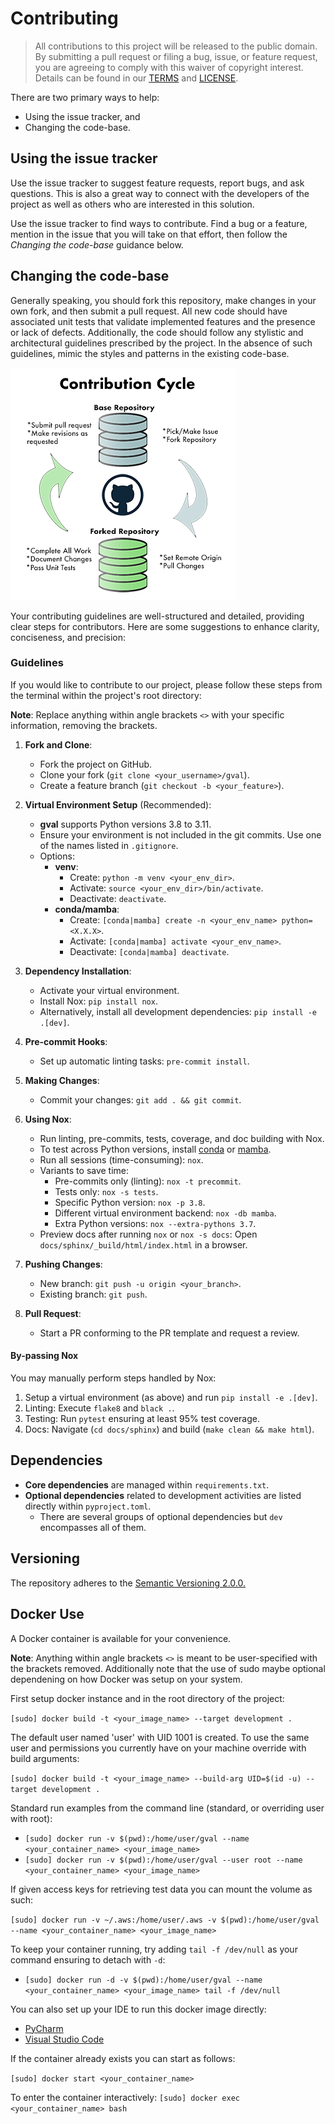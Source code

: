 # Contributing


> All contributions to this project will be released to the public domain.
> By submitting a pull request or filing a bug, issue, or
> feature request, you are agreeing to comply with this waiver of copyright interest.
> Details can be found in our [TERMS](https://github.com/NOAA-OWP/gval/blob/main/TERMS.MD)
> and [LICENSE](https://github.com/NOAA-OWP/gval/blob/main/LICENSE.MD).


There are two primary ways to help:
- Using the issue tracker, and
- Changing the code-base.


## Using the issue tracker

Use the issue tracker to suggest feature requests, report bugs, and ask questions.
This is also a great way to connect with the developers of the project as well
as others who are interested in this solution.

Use the issue tracker to find ways to contribute. Find a bug or a feature, mention in
the issue that you will take on that effort, then follow the _Changing the code-base_
guidance below.


## Changing the code-base

Generally speaking, you should fork this repository, make changes in your
own fork, and then submit a pull request. All new code should have associated
unit tests that validate implemented features and the presence or lack of defects.
Additionally, the code should follow any stylistic and architectural guidelines
prescribed by the project. In the absence of such guidelines, mimic the styles
and patterns in the existing code-base.

![alt text](https://github.com/NOAA-OWP/gval/raw/main/docs/images/ContributionGraphic.png)

Your contributing guidelines are well-structured and detailed, providing clear steps for contributors. Here are some suggestions to enhance clarity, conciseness, and precision:

### Guidelines

If you would like to contribute to our project, please follow these steps from the terminal within the project's root directory:

**Note**: Replace anything within angle brackets `<>` with your specific information, removing the brackets.

1. **Fork and Clone**: 
   - Fork the project on GitHub.
   - Clone your fork (`git clone <your_username>/gval`).
   - Create a feature branch (`git checkout -b <your_feature>`).

2. **Virtual Environment Setup** (Recommended):
   - **gval** supports Python versions 3.8 to 3.11.
   - Ensure your environment is not included in the git commits. Use one of the names listed in `.gitignore`.
   - Options:
     - **venv**:
       - Create: `python -m venv <your_env_dir>`.
       - Activate: `source <your_env_dir>/bin/activate`.
       - Deactivate: `deactivate`.
     - **conda/mamba**:
       - Create: `[conda|mamba] create -n <your_env_name> python=<X.X.X>`.
       - Activate: `[conda|mamba] activate <your_env_name>`.
       - Deactivate: `[conda|mamba] deactivate`.

3. **Dependency Installation**:
   - Activate your virtual environment.
   - Install Nox: `pip install nox`.
   - Alternatively, install all development dependencies: `pip install -e .[dev]`.

4. **Pre-commit Hooks**:
   - Set up automatic linting tasks: `pre-commit install`.

5. **Making Changes**:
   - Commit your changes: `git add . && git commit`.

6. **Using Nox**:
   - Run linting, pre-commits, tests, coverage, and doc building with Nox.
   - To test across Python versions, install [conda](https://docs.conda.io/projects/conda/en/stable/user-guide/install/index.html) or [mamba](https://mamba.readthedocs.io/en/latest/installation/mamba-installation.html).
   - Run all sessions (time-consuming): `nox`.
   - Variants to save time:
     - Pre-commits only (linting): `nox -t precommit`.
     - Tests only: `nox -s tests`.
     - Specific Python version: `nox -p 3.8`.
     - Different virtual environment backend: `nox -db mamba`.
     - Extra Python versions: `nox --extra-pythons 3.7`.
   - Preview docs after running `nox` or `nox -s docs`: Open `docs/sphinx/_build/html/index.html` in a browser.

7. **Pushing Changes**:
   - New branch: `git push -u origin <your_branch>`.
   - Existing branch: `git push`.

8. **Pull Request**:
    - Start a PR conforming to the PR template and request a review.

#### By-passing Nox

You may manually perform steps handled by Nox:
1. Setup a virtual environment (as above) and run `pip install -e .[dev]`.
2. Linting: Execute `flake8` and `black .`.
3. Testing: Run `pytest` ensuring at least 95% test coverage.
4. Docs: Navigate (`cd docs/sphinx`) and build (`make clean && make html`).


## Dependencies
- **Core dependencies** are managed within `requirements.txt`.
- **Optional dependencies** related to development activities are listed directly within `pyproject.toml`.
    - There are several groups of optional dependencies but `dev` encompasses all of them.

## Versioning

The repository adheres to the [Semantic Versioning 2.0.0.](https://semver.org/)

## Docker Use

A Docker container is available for your convenience.

**Note**: Anything within angle brackets `<>` is meant to be user-specified with the brackets removed. Additionally note that the use of sudo maybe optional dependening on how Docker was setup on your system.

First setup docker instance and in the root directory of the project:

`[sudo] docker build -t <your_image_name> --target development . `

The default user named 'user' with UID 1001 is created.  To use the same user and permissions you
currently have on your machine override with build arguments:

`[sudo] docker build -t <your_image_name> --build-arg UID=$(id -u) --target development .`

Standard run examples from the command line (standard, or overriding user with root):

- `[sudo] docker run -v $(pwd):/home/user/gval --name <your_container_name> <your_image_name>`
- `[sudo] docker run -v $(pwd):/home/user/gval --user root --name <your_container_name> <your_image_name>`

If given access keys for retrieving test data you can mount the volume as such:

`[sudo] docker run -v ~/.aws:/home/user/.aws -v $(pwd):/home/user/gval --name <your_container_name> <your_image_name>`

To keep your container running, try adding `tail -f /dev/null` as your command ensuring to detach with `-d`:
- `[sudo] docker run -d -v $(pwd):/home/user/gval --name <your_container_name> <your_image_name> tail -f /dev/null`

You can also set up your IDE to run this docker image directly:
- [PyCharm](https://www.jetbrains.com/help/pycharm/using-docker-as-a-remote-interpreter.html#config-docker)
- [Visual Studio Code](https://code.visualstudio.com/docs/containers/quickstart-python)

If the container already exists you can start as follows:

`[sudo] docker start <your_container_name>`

To enter the container interactively:
`[sudo] docker exec <your_container_name> bash`

